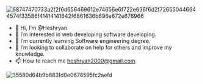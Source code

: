 ![68747470733a2f2f6d656469612e74656e6f722e636f6d2f726550446644574f33586f41414141642f6861636b696e672e676966](https://github.com/user-attachments/assets/a4522616-6a71-4b1e-b613-c4d6450e0bb3)



- 👋 Hi, I’m @Heshryan
- 👀 I’m interested in web developing software developing.
- 🌱 I’m currently learning Software engineering degree.
- 💞️ I’m looking to collaborate on help for others and improve my knowledge.
- 📫 How to reach me heshryan2000@gmail.com.

<!---
Heshryan/Heshryan is a ✨ special ✨ repository because its `README.md` (this file) appears on your GitHub profile.
You can click the Preview link to take a look at your changes.
--->

![35580d64b9b883fd0e0678595fc2aefd](https://github.com/user-attachments/assets/639d5eb0-1ea6-4bb6-a5a0-45a0601bd28c)

